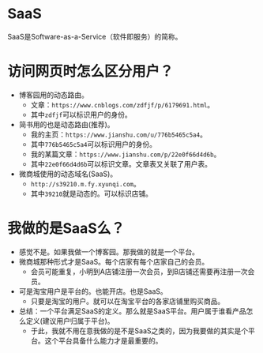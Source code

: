 # SaaS
SaaS是Software-as-a-Service（软件即服务）的简称。

# 访问网页时怎么区分用户？
* 博客园用的动态路由。
    - 文章：```https://www.cnblogs.com/zdfjf/p/6179691.html```。
    - 其中```zdfjf```可以标识用户的身份。
* 简书用的也是动态路由(推荐)。
    - 我的主页：```https://www.jianshu.com/u/776b5465c5a4```。
    - 其中```776b5465c5a4```可以标识用户的身份。
    - 我的某篇文章：```https://www.jianshu.com/p/22e0f66d4d6b```。
    - 其中```22e0f66d4d6b```可以标识文章。文章表又关联了用户表。
* 微商城使用的动态域名(SaaS)。
    - ```http://s39210.m.fy.xyunqi.com```。
    - 其中```39210```就是动态的。可以标识店铺。

# 我做的是SaaS么？
* 感觉不是。如果我做一个博客园。那我做的就是一个平台。
* 微商城那种形式才是SaaS。每个店家有每个店家自己的会员。
    - 会员可能重复，小明到A店铺注册一次会员，到B店铺还需要再注册一次会员。
* 可是淘宝用户是平台的。也能开店。也是SaaS。
    - 只要是淘宝的用户。就可以在淘宝平台的各家店铺里购买商品。
* 总结：一个平台满足SaaS的定义。那么就是SaaS平台。用户属于谁看产品怎么定义(建议用户归属于平台)。
    - 于此，我就不用在意我做的是不是SaaS之类的，因为我要做的其实是个平台。这个平台具备什么能力才是最重要的。
